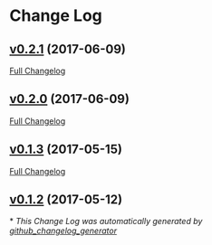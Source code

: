 # Change Log

## [v0.2.1](https://github.com/weacast/weacast-core/tree/v0.2.1) (2017-06-09)
[Full Changelog](https://github.com/weacast/weacast-core/compare/v0.2.0...v0.2.1)

## [v0.2.0](https://github.com/weacast/weacast-core/tree/v0.2.0) (2017-06-09)
[Full Changelog](https://github.com/weacast/weacast-core/compare/v0.1.3...v0.2.0)

## [v0.1.3](https://github.com/weacast/weacast-core/tree/v0.1.3) (2017-05-15)
[Full Changelog](https://github.com/weacast/weacast-core/compare/v0.1.2...v0.1.3)

## [v0.1.2](https://github.com/weacast/weacast-core/tree/v0.1.2) (2017-05-12)


\* *This Change Log was automatically generated by [github_changelog_generator](https://github.com/skywinder/Github-Changelog-Generator)*